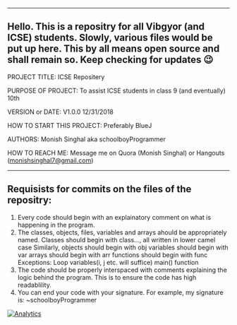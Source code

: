------------------------------------------------------------------------
Hello. This is a repositry for all Vibgyor (and ICSE) students. 
Slowly, various files would be put up here. 
This by all means open source and shall remain so.
Keep checking for updates :wink:	
------------------------------------------------------------------------

PROJECT TITLE: ICSE Repositery

PURPOSE OF PROJECT: To assist ICSE students in class 9 (and eventually) 10th

VERSION or DATE: V1.0.0 12/31/2018

HOW TO START THIS PROJECT: Preferably BlueJ

AUTHORS: Monish Singhal aka schoolboyProgrammer

HOW TO REACH ME: Message me on Quora (Monish Singhal) or Hangouts (monishsinghal7@gmail.com)

------------------------------------------------------------------------
Requisists for commits on the files of the repositry:
------------------------------------------------------------------------
1. Every code should begin with an explainatory comment on what is happening in the program.
2. The classes, objects, files, variables and arrays ahould be appropriately named.
   Classes should begin with class..., all written in lower camel case
   Similarly, objects should begin with obj
              variables should begin with var
              arrays should begin with arr
              functions should begin with func
    Exceptions: Loop variables(i, j etc. will suffice)
                main() function
3. The code should be properly interspaced with comments explaining the logic behind the program.
   This is to ensure the code has high readablility.
4. You can end your code with your signature.
   For example, my signature is: ~schoolboyProgrammer

[![Analytics](https://ga-beacon.appspot.com/UA-138127709-2/icseComputerScience/readme?pixel)](https://github.com/igrigorik/ga-beacon)
